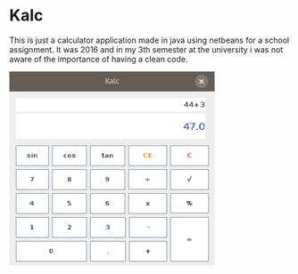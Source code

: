 # Kalc
This is just a calculator application made in java using netbeans for a school assignment. It was 2016 and in my 3th semester
at the university i was not aware of the importance of having a clean code.

![alt text](kalc.png)
